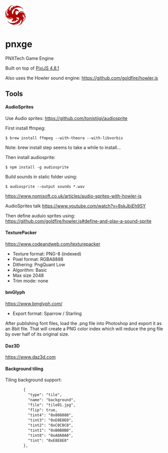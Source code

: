 ![](pnxtech-logo.png)
# pnxge
PNXTech Game Engine

Built on top of [PixiJS 4.8.1](https://pixijs.download/v4.8.1/docs/index.html)

Also uses the Howler sound engine:
https://github.com/goldfire/howler.js

## Tools

#### AudioSprites

Use Audio sprites: https://github.com/tonistiigi/audiosprite

First install ffmpeg:

```
$ brew install ffmpeg --with-theora --with-libvorbis
```
Note: brew install step seems to take a while to install...

Then install audiosprite:

```
$ npm install -g audiosprite
```

Build sounds in static folder using:

```
$ audiosprite --output sounds *.wav
```

https://www.nomisoft.co.uk/articles/audio-sprites-with-howler-js

AudioSprites talk
https://www.youtube.com/watch?v=8skJbjEh9SY

Then define auduio sprites using:
https://github.com/goldfire/howler.js#define-and-play-a-sound-sprite

#### TexturePacker
https://www.codeandweb.com/texturepacker

* Texture format: PNG-8 (indexed)
* Pixel format: RGBA8888
* Dithering: PngQuant Low
* Algorithm: Basic
* Max size 2048
* Trim mode: none

#### bmGlyph
https://www.bmglyph.com/

* Export format: Sparrow / Starling

After publishing font files, load the .png file into Photoshop and export it as an 8bit file.  That will create a PNG color index which will reduce the png file by over half of its original size.

#### Daz3D
https://www.daz3d.com


#### Background tiling

Tiling background support:

```
        {
          "type": "tile",
          "name": "background",
          "file": "tile01.jpg",
          "flip": true,
          "tint4": "0x808080",
          "tint3": "0xE0E0E0",
          "tint2": "0xC0C0C0",
          "tint1": "0xB0B0B0",
          "tint0": "0xA0A0A0",
          "tint": "0xE8E8E8"
        },
```

